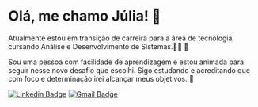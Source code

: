 # Olá, me chamo Júlia! :butterfly:


Atualmente estou em transição de carreira para a área de tecnologia, cursando Análise e Desenvolvimento de Sistemas.:woman_technologist:	:brain:

Sou uma pessoa com facilidade de aprendizagem e estou animada para seguir nesse novo desafio que escolhi. Sigo estudando e acreditando que com foco e determinação irei alcançar meus objetivos.  :smiling_face_with_three_hearts:

[![Linkedin Badge](https://img.shields.io/badge/-LinkedIn-blue?style=flat-square&logo=Linkedin&logoColor=white&linkhttps://www.linkedin.com/in/juliaoharabr/)](https://www.linkedin.com/in/juliaoharabr/)
[![Gmail Badge](https://img.shields.io/badge/-juliaohara.br@gmail.com-bb7df5?style=flat-square&logo=Gmail&logoColor=white&link=mailto:juliaohara.br@gmail.com)](mailto:juliaohara.br@gmail.com)

